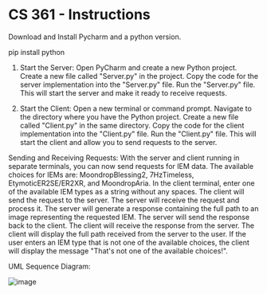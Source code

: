 # CS 361 - Instructions

Download and Install Pycharm and a python version. 

pip install python 

1. Start the Server: Open PyCharm and create a new Python project. Create a new file called "Server.py" in the project. Copy the code for the server implementation into the "Server.py" file. Run the "Server.py" file. This will start the server and make it ready to receive requests. 

2. Start the Client: Open a new terminal or command prompt. Navigate to the directory where you have the Python project. Create a new file called "Client.py" in the same directory. Copy the code for the client implementation into the "Client.py" file. Run the "Client.py" file. This will start the client and allow you to send requests to the server. 

Sending and Receiving Requests: With the server and client running in separate terminals, you can now send requests for IEM data. The available choices for IEMs are: MoondropBlessing2, 7HzTimeless, EtymoticER2SE/ER2XR, and MoondropAria. In the client terminal, enter one of the available IEM types as a string without any spaces. The client will send the request to the server. The server will receive the request and process it. The server will generate a response containing the full path to an image representing the requested IEM. The server will send the response back to the client. The client will receive the response from the server. The client will display the full path received from the server to the user. If the user enters an IEM type that is not one of the available choices, the client will display the message "That's not one of the available choices!".

UML Sequence Diagram: 

![image](https://github.com/ArjunaKrishna/CS361-8/assets/102319952/bb7e82e1-e4a5-41df-91ea-bd42566cf966)


